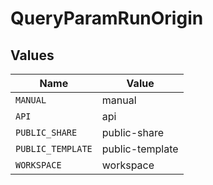 # QueryParamRunOrigin


## Values

| Name              | Value             |
| ----------------- | ----------------- |
| `MANUAL`          | manual            |
| `API`             | api               |
| `PUBLIC_SHARE`    | public-share      |
| `PUBLIC_TEMPLATE` | public-template   |
| `WORKSPACE`       | workspace         |